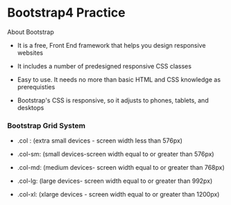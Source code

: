 # Bootstrap4 Practice

About Bootstrap

- It is a free, Front End framework that helps you design responsive websites

- It includes a number of predesigned responsive CSS classes

- Easy to use. It needs no more than basic HTML and CSS knowledge as prerequisties

- Bootstrap's CSS is responsive, so it adjusts to phones, tablets, and desktops


### Bootstrap Grid System

- .col : (extra small devices - screen width less than 576px)

- .col-sm: (small devices-screen width equal to or greater than 576px)

- .col-md: (medium devices- screen width equal to or greater than 768px)

- .col-lg: (large devices- screen width equal to or greater than 992px)

- .col-xl: (xlarge devices - screen width equal to or greater than 1200px)
